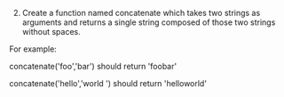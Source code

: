 2. Create a function named concatenate which takes two strings as arguments and returns a single string composed of those two strings without spaces.


For example:


concatenate('foo','bar') should return 'foobar'

concatenate('hello','world ') should return 'helloworld'

